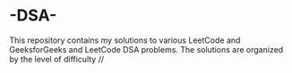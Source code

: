 # -DSA-
This repository contains my solutions to various LeetCode and GeeksforGeeks and LeetCode DSA problems. The solutions are organized by the level of difficulty //

